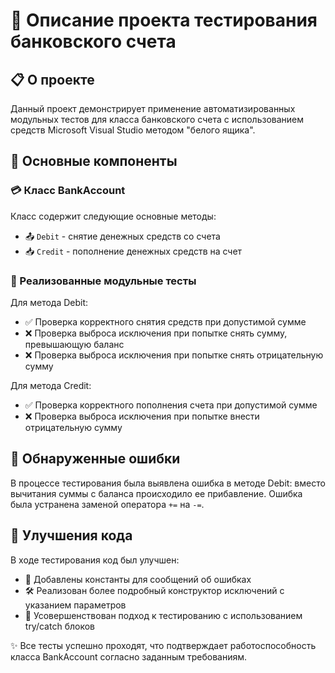 # 🏦 Описание проекта тестирования банковского счета

## 📋 О проекте
Данный проект демонстрирует применение автоматизированных модульных тестов для класса банковского счета с использованием средств Microsoft Visual Studio методом "белого ящика".

## 🧩 Основные компоненты

### 💳 Класс BankAccount
Класс содержит следующие основные методы:
- 📤 `Debit` - снятие денежных средств со счета
- 📥 `Credit` - пополнение денежных средств на счет

### 🧪 Реализованные модульные тесты

Для метода Debit:
- ✅ Проверка корректного снятия средств при допустимой сумме
- ❌ Проверка выброса исключения при попытке снять сумму, превышающую баланс
- ❌ Проверка выброса исключения при попытке снять отрицательную сумму

Для метода Credit:
- ✅ Проверка корректного пополнения счета при допустимой сумме
- ❌ Проверка выброса исключения при попытке внести отрицательную сумму

## 🐛 Обнаруженные ошибки
В процессе тестирования была выявлена ошибка в методе Debit: вместо вычитания суммы с баланса происходило ее прибавление. Ошибка была устранена заменой оператора `+=` на `-=`.

## 🔧 Улучшения кода
В ходе тестирования код был улучшен:
- 📝 Добавлены константы для сообщений об ошибках
- 🛠️ Реализован более подробный конструктор исключений с указанием параметров
- 🔄 Усовершенствован подход к тестированию с использованием try/catch блоков

✨ Все тесты успешно проходят, что подтверждает работоспособность класса BankAccount согласно заданным требованиям.
